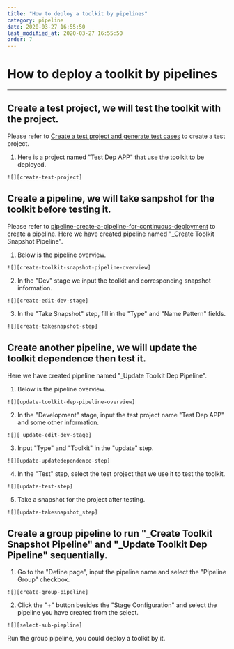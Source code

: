```yaml
---
title: "How to deploy a toolkit by pipelines"
category: pipeline
date: 2020-03-27 16:55:50
last_modified_at: 2020-03-27 16:55:50
order: 7
---
```


# How to deploy a toolkit by pipelines
***

## Create a test project, we will test the toolkit with the project.
Please refer to [Create a test project and generate test cases][1] to create a test project. 

  1. Here is a project named "Test Dep APP" that use the toolkit to be deployed.

    ![][create-test-project]


## Create a pipeline, we will take sanpshot for the toolkit before testing it. 
Please refer to [pipeline-create-a-pipeline-for-continuous-deployment][2] to create a pipeline. Here we have created pipeline named "_Create Toolkit Snapshot Pipeline".

  1. Below is the pipeline overview.

    ![][create-toolkit-snapshot-pipeline-overview]


  2. In the "Dev" stage we input the toolkit and corresponding snapshot information.

    ![][create-edit-dev-stage]


  3. In the "Take Snapshot" step, fill in the "Type" and "Name Pattern" fields.

    ![][create-takesnapshot-step]


## Create another pipeline, we will update the toolkit dependence then test it.
Here we have created pipeline named "_Update Toolkit Dep Pipeline".

  1. Below is the pipeline overview.

    ![][update-toolkit-dep-pipeline-overview]


  2. In the "Development" stage, input the test project name "Test Dep APP" and some other information.

    ![][_update-edit-dev-stage]


  3. Input "Type" and "Toolkit" in the "update" step.

    ![][update-updatedependence-step]


  4. In the "Test" step, select the test project that we use it to test the toolkit.

    ![][update-test-step]


  5. Take a snapshot for the project after testing.

    ![][update-takesnapshot_step]


## Create a group pipeline to run "_Create Toolkit Snapshot Pipeline" and "_Update Toolkit Dep Pipeline" sequentially.

  1. Go to the "Define page", input the pipeline name and select the "Pipeline Group" checkbox.

    ![][create-group-pipeline]


  2. Click the "+" button besides the "Stage Configuration" and select the pipeline you have created from the select.

    ![][select-sub-piepline]


Run the group pipeline, you could deploy a toolkit by it.





[1]: ../tutorial/tutorial-create-a-test-project-and-generate-test-cases.html
[2]: ../pipeline/pipeline-create-a-pipeline-for-continuous-deployment.html
[create-test-project]: ../images/pipeline/create-test-project.png
[create-a-pipeline]: ../images/pipeline/create-a-pipeline.png
[create-toolkit-snapshot-pipeline-overview]: ../images/pipeline/create-toolkit-snapshot-pipeline-overview.png
[create-edit-dev-stage]: ../images/pipeline/create-edit-dev-stage.png
[create-takesnapshot-step]:../images/pipeline/create-takesnapshot-step.png
[update-toolkit-dep-pipeline-overview]: ../images/pipeline/update-toolkit-dep-pipeline-overview.png
[update-updatedependence-step]: ../images/pipeline/update-updatedependence-step.png
[update-test-step]: ../images/pipeline/update-test-step.png
[update-takesnapshot_step]: ../images/pipeline/update-takesnapshot_step.png
[create-group-pipeline]: ../images/pipeline/create-group-pipeline.png
[select-sub-pipeline]: ../images/pipeline/select-sub-pipeline.png

